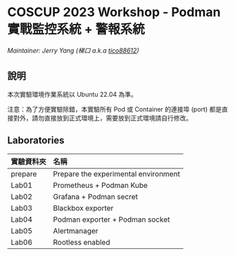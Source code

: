 # COSCUP 2023 Workshop - Podman 實戰監控系統 + 警報系統

###### Maintainer: Jerry Yang (梯口 a.k.a [tico88612](https://github.com/tico88612))

## 說明

本次實驗環境作業系統以 Ubuntu 22.04 為準。

注意：為了方便實驗除錯，本實驗所有 Pod 或 Container 的連接埠 (port) 都是直接對外，請勿直接放到正式環境上，需要放到正式環境請自行修改。

## Laboratories

| 實驗資料夾 | 名稱 |
| :--- | :--- |
| prepare | Prepare the experimental environment |
| Lab01 | Prometheus + Podman Kube |
| Lab02 | Grafana + Podman secret |
| Lab03 | Blackbox exporter |
| Lab04 | Podman exporter + Podman socket |
| Lab05 | Alertmanager |
| Lab06 | Rootless enabled |
